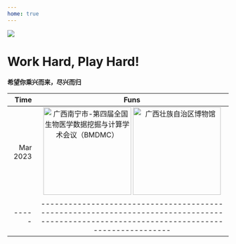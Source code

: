 ```yaml
---
home: true
---
```



![ ](https://images.squarespace-cdn.com/content/v1/5aa84edaf793922ad7a32f48/1531012699145-IY8GR88G8LEYAFVKSNQB/AdobeStock_128680431+play.jpg?format=2500w)


# Work Hard, Play Hard!

**希望你乘兴而来，尽兴而归**

|  Time  | Funs   |
|-----:|:---------:|
|Mar 2023 | <img src="/BMDMC4_20230324-26-600.jpg" title="广西南宁市-第四届全国生物医学数据挖掘与计算学术会议（BMDMC）" height = "200" />  <img src="/BMDMC4_20230326_bowuguan-600.jpg" title="广西壮族自治区博物馆" height = "200" /> |
|-----|-----------------------------------------------------------------------------------------------------------------------------------------|

